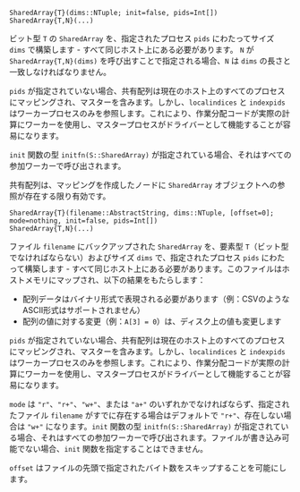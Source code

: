 ```
SharedArray{T}(dims::NTuple; init=false, pids=Int[])
SharedArray{T,N}(...)
```

ビット型 `T` の `SharedArray` を、指定されたプロセス `pids` にわたってサイズ `dims` で構築します - すべて同じホスト上にある必要があります。 `N` が `SharedArray{T,N}(dims)` を呼び出すことで指定される場合、`N` は `dims` の長さと一致しなければなりません。

`pids` が指定されていない場合、共有配列は現在のホスト上のすべてのプロセスにマッピングされ、マスターを含みます。しかし、`localindices` と `indexpids` はワーカープロセスのみを参照します。これにより、作業分配コードが実際の計算にワーカーを使用し、マスタープロセスがドライバーとして機能することが容易になります。

`init` 関数の型 `initfn(S::SharedArray)` が指定されている場合、それはすべての参加ワーカーで呼び出されます。

共有配列は、マッピングを作成したノードに `SharedArray` オブジェクトへの参照が存在する限り有効です。

```
SharedArray{T}(filename::AbstractString, dims::NTuple, [offset=0]; mode=nothing, init=false, pids=Int[])
SharedArray{T,N}(...)
```

ファイル `filename` にバックアップされた `SharedArray` を、要素型 `T`（ビット型でなければならない）およびサイズ `dims` で、指定されたプロセス `pids` にわたって構築します - すべて同じホスト上にある必要があります。このファイルはホストメモリにマップされ、以下の結果をもたらします：

  * 配列データはバイナリ形式で表現される必要があります（例：CSVのようなASCII形式はサポートされません）
  * 配列の値に対する変更（例：`A[3] = 0`）は、ディスク上の値も変更します

`pids` が指定されていない場合、共有配列は現在のホスト上のすべてのプロセスにマッピングされ、マスターを含みます。しかし、`localindices` と `indexpids` はワーカープロセスのみを参照します。これにより、作業分配コードが実際の計算にワーカーを使用し、マスタープロセスがドライバーとして機能することが容易になります。

`mode` は `"r"`、`"r+"`、`"w+"`、または `"a+"` のいずれかでなければならず、指定されたファイル `filename` がすでに存在する場合はデフォルトで `"r+"`、存在しない場合は `"w+"` になります。`init` 関数の型 `initfn(S::SharedArray)` が指定されている場合、それはすべての参加ワーカーで呼び出されます。ファイルが書き込み可能でない場合、`init` 関数を指定することはできません。

`offset` はファイルの先頭で指定されたバイト数をスキップすることを可能にします。
